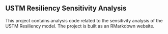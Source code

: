 ## USTM Resiliency Sensitivity Analysis

This project contains analysis code related to the sensitivity analysis of the USTM Resiliency model. The project is built as an RMarkdown website.